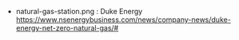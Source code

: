 - natural-gas-station.png : Duke Energy https://www.nsenergybusiness.com/news/company-news/duke-energy-net-zero-natural-gas/#

